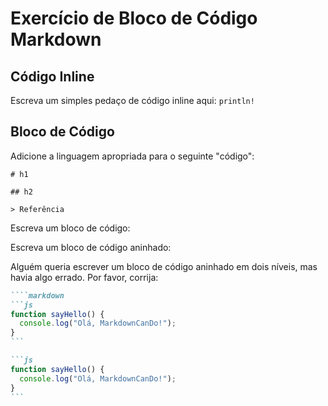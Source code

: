 # Exercício de Bloco de Código Markdown

## Código Inline

Escreva um simples pedaço de código inline aqui: `println!`

## Bloco de Código

Adicione a linguagem apropriada para o seguinte "código":

```
# h1

## h2

> Referência
```

Escreva um bloco de código:



Escreva um bloco de código aninhado:



Alguém queria escrever um bloco de código aninhado em dois níveis, mas havia algo errado. Por favor, corrija:

````markdown
````markdown
```js
function sayHello() {
  console.log("Olá, MarkdownCanDo!");
}
```
````

````markdown
```js
function sayHello() {
  console.log("Olá, MarkdownCanDo!");
}
```
````
````
